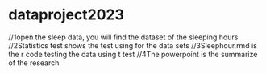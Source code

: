 # dataproject2023
//1open the sleep data, you will find the dataset of the sleeping hours
//2Statistics test shows the test using for the data sets
//3Sleephour.rmd is the r code testing the data using t test
//4The powerpoint is the summarize of the research
